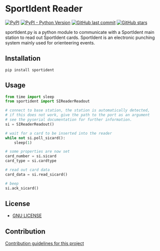 # SportIdent Reader

[![PyPI](https://img.shields.io/pypi/v/sportident)](https://pypi.org/project/sportident/)
[![PyPI - Python Version](https://img.shields.io/pypi/pyversions/sportident)](https://www.python.org/downloads/)
[![GitHub last commit](https://img.shields.io/github/last-commit/sportorg/sportident)](https://github.com/sportorg/sireader)
[![GitHub stars](https://img.shields.io/github/stars/sportorg/sportident?style=social)](https://github.com/sportorg/sireader)

sportIdent.py is a python module to communicate with a SportIdent main station to read out SportIdent cards.
SportIdent is an electronic punching system mainly used for orienteering events.

## Installation

```
pip install sportident
```

## Usage

```python
from time import sleep
from sportident import SIReaderReadout

# connect to base station, the station is automatically detected,
# if this does not work, give the path to the port as an argument
# see the pyserial documentation for further information.
si = SIReaderReadout()

# wait for a card to be inserted into the reader
while not si.poll_sicard():
    sleep(1)

# some properties are now set
card_number = si.sicard
card_type = si.cardtype

# read out card data
card_data = si.read_sicard()

# beep
si.ack_sicard()
```

## License

* [GNU LICENSE](LICENSE)

## Contribution

[Contribution guidelines for this project](CONTRIBUTING.md)
